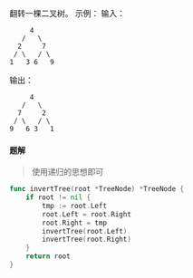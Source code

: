 翻转一棵二叉树。
示例：
输入：
```
     4
   /   \
  2     7
 / \   / \
1   3 6   9
```
输出：
```
     4
   /   \
  7     2
 / \   / \
9   6 3   1
```

#### 题解
> 使用递归的思想即可
```go
func invertTree(root *TreeNode) *TreeNode {
    if root != nil {
        tmp := root.Left
        root.Left = root.Right
        root.Right = tmp
        invertTree(root.Left)
        invertTree(root.Right)
    }
    return root
}
```
